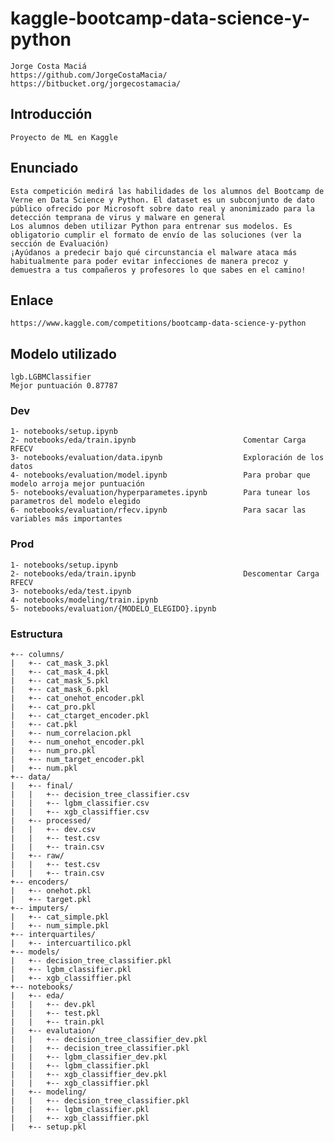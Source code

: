 # kaggle-bootcamp-data-science-y-python
	Jorge Costa Maciá
	https://github.com/JorgeCostaMacia/
	https://bitbucket.org/jorgecostamacia/


## Introducción
    Proyecto de ML en Kaggle


## Enunciado 
    Esta competición medirá las habilidades de los alumnos del Bootcamp de Verne en Data Science y Python. El dataset es un subconjunto de dato público ofrecido por Microsoft sobre dato real y anonimizado para la detección temprana de virus y malware en general
    Los alumnos deben utilizar Python para entrenar sus modelos. Es obligatorio cumplir el formato de envío de las soluciones (ver la sección de Evaluación)
    ¡Ayúdanos a predecir bajo qué circunstancia el malware ataca más habitualmente para poder evitar infecciones de manera precoz y demuestra a tus compañeros y profesores lo que sabes en el camino!


## Enlace
    https://www.kaggle.com/competitions/bootcamp-data-science-y-python

## Modelo utilizado 
    lgb.LGBMClassifier
    Mejor puntuación 0.87787

### Dev
    1- notebooks/setup.ipynb
    2- notebooks/eda/train.ipynb                        Comentar Carga RFECV
    3- notebooks/evaluation/data.ipynb                  Exploración de los datos
    4- notebooks/evaluation/model.ipynb                 Para probar que modelo arroja mejor puntuación
    5- notebooks/evaluation/hyperparametes.ipynb        Para tunear los parametros del modelo elegido
    6- notebooks/evaluation/rfecv.ipynb                 Para sacar las variables más importantes


### Prod 
    1- notebooks/setup.ipynb
    2- notebooks/eda/train.ipynb                        Descomentar Carga RFECV
    3- notebooks/eda/test.ipynb 
    4- notebooks/modeling/train.ipynb 
    5- notebooks/evaluation/{MODELO_ELEGIDO}.ipynb 


### Estructura

```
+-- columns/
|   +-- cat_mask_3.pkl
|   +-- cat_mask_4.pkl
|   +-- cat_mask_5.pkl
|   +-- cat_mask_6.pkl
|   +-- cat_onehot_encoder.pkl
|   +-- cat_pro.pkl
|   +-- cat_ctarget_encoder.pkl
|   +-- cat.pkl
|   +-- num_correlacion.pkl
|   +-- num_onehot_encoder.pkl
|   +-- num_pro.pkl
|   +-- num_target_encoder.pkl
|   +-- num.pkl
+-- data/
|   +-- final/
|   |   +-- decision_tree_classifier.csv
|   |   +-- lgbm_classifier.csv
|   |   +-- xgb_classiffier.csv
|   +-- processed/
|   |   +-- dev.csv
|   |   +-- test.csv
|   |   +-- train.csv
|   +-- raw/
|   |   +-- test.csv
|   |   +-- train.csv
+-- encoders/
|   +-- onehot.pkl
|   +-- target.pkl
+-- imputers/
|   +-- cat_simple.pkl
|   +-- num_simple.pkl
+-- interquartiles/
|   +-- intercuartilico.pkl
+-- models/
|   +-- decision_tree_classifier.pkl
|   +-- lgbm_classifier.pkl
|   +-- xgb_classiffier.pkl
+-- notebooks/
|   +-- eda/
|   |   +-- dev.pkl
|   |   +-- test.pkl
|   |   +-- train.pkl
|   +-- evalutaion/
|   |   +-- decision_tree_classifier_dev.pkl
|   |   +-- decision_tree_classifier.pkl
|   |   +-- lgbm_classifier_dev.pkl
|   |   +-- lgbm_classifier.pkl
|   |   +-- xgb_classiffier_dev.pkl
|   |   +-- xgb_classiffier.pkl
|   +-- modeling/
|   |   +-- decision_tree_classifier.pkl
|   |   +-- lgbm_classifier.pkl
|   |   +-- xgb_classiffier.pkl
|   +-- setup.pkl
```
